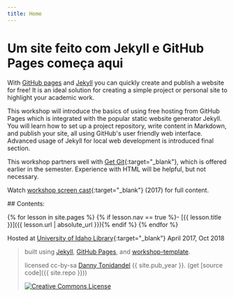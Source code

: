 ```yaml
---
title: Home
---
```


# Um site feito com Jekyll e GitHub Pages começa aqui 

With [GitHub pages](https://pages.github.com/) and [Jekyll](https://jekyllrb.com/) you can quickly create and publish a website for free! 
It is an ideal solution for creating a simple project or personal site to highlight your academic work. 

This workshop will introduce the basics of using free hosting from GitHub Pages which is integrated with the popular static website generator Jekyll. 
You will learn how to set up a project repository, write content in Markdown, and publish your site, all using GitHub's user friendly web interface. 
Advanced usage of Jekyll for local web development is introduced final section.

This workshop partners well with [Get Git](https://evanwill.github.io/get-git/){:target="_blank"}, which is offered earlier in the semester. 
Experience with HTML will be helpful, but not necessary.

Watch [workshop screen cast](https://youtu.be/SWVjQsvQocA){:target="_blank"} (2017) for full content.

<div class="toc" markdown="1">
## Contents:

{% for lesson in site.pages %}
{% if lesson.nav == true %}- [{{ lesson.title }}]({{ lesson.url | absolute_url }}){% endif %}
{% endfor %}
</div>

Hosted at [University of Idaho Library](http://www.lib.uidaho.edu/){:target="_blank"} April 2017, Oct 2018

> built using [Jekyll](https://jekyllrb.com/), [GitHub Pages](https://pages.github.com/), and [workshop-template](https://github.com/evanwill/workshop-template).
>
> licensed cc-by-sa <a href="https://github.com/tonidandel">Danny Tonidandel</a> {{ site.pub_year }}. (get [source code]({{ site.repo }}))
> 
> <a href="http://creativecommons.org/licenses/by-sa/4.0/" rel="license"><img style="border-width: 0;" src="https://i.creativecommons.org/l/by-sa/4.0/88x31.png" alt="Creative Commons License" /></a>
